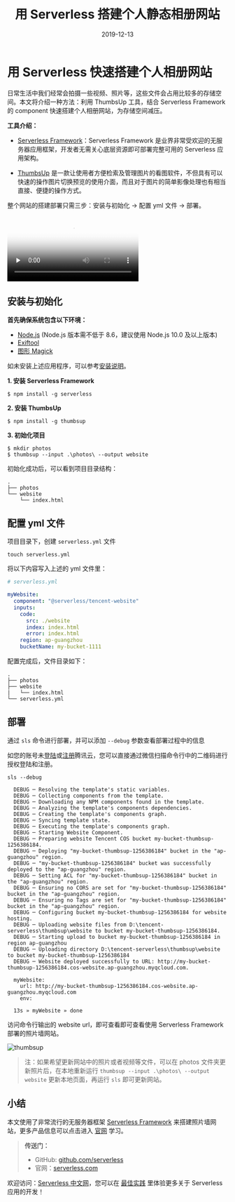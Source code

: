 ﻿---
title: 用 Serverless 搭建个人静态相册网站
description: "通过 Serverless 组件，基于 ThumbsUp 快速搭建个人静态相册网站"
date: 2019-12-13
thumbnail: 'https://img.serverlesscloud.cn/20191212/1576141517135-123.png'
categories:
  - best-practice
authors:
  - alanoluo
authorslink: 
  - https://github.com/jiangliu5267
---

# 用 Serverless 快速搭建个人相册网站

日常生活中我们经常会拍摄一些视频、照片等，这些文件会占用比较多的存储空间。本文将介绍一种方法：利用 ThumbsUp 工具，结合 Serverless Framework 的 component 快速搭建个人相册网站，为存储空间减压。

**工具介绍：**

- [Serverless Framework](https://github.com/serverless/serverless/blob/master/README_CN.md)：Serverless Framework 是业界非常受欢迎的无服务器应用框架，开发者无需关心底层资源即可部署完整可用的 Serverless 应用架构。

- [ThumbsUp](https://thumbsup.github.io/) 是一款让使用者方便检索及管理图片的看图软件，不但具有可以快速的操作图片切换预览的使用介面，而且对于图片的简单影像处理也有相当直接、便捷的操作方式。

整个网站的搭建部署只需三步：安装与初始化 → 配置 yml 文件 → 部署。

<video id="video" controls="" preload="none" poster="https://video-1251001047.cos.ap-chengdu.myqcloud.com/thumbsup.png">
<source id="mp4" src="https://video-1251001047.cos.ap-chengdu.myqcloud.com/thubmsup.mp4" type="video/mp4">
</video>

## 安装与初始化

**首先确保系统包含以下环境：**

- [Node.js](https://nodejs.org/en/) (Node.js 版本需不低于 8.6，建议使用 Node.js 10.0 及以上版本)
- [Exiftool](https://exiftool.org/)
- [图形 Magick](http://www.graphicsmagick.org/)

如未安装上述应用程序，可以参考[安装说明](https://thumbsup.github.io/docs/2-installation/npm/)。

**1. 安装 Serverless Framework**
```
$ npm install -g serverless
```

**2. 安装 ThumbsUp**
```
$ npm install -g thumbsup
```

**3. 初始化项目**

```
$ mkdir photos
$ thumbsup --input .\photos\ --output website
```
初始化成功后，可以看到项目目录结构：
```
.
├── photos
└── website
    └── index.html
```

## 配置 yml 文件

项目目录下，创建 `serverless.yml` 文件

```
touch serverless.yml
```
将以下内容写入上述的 yml 文件里：

```yaml
# serverless.yml

myWebsite:
  component: "@serverless/tencent-website"
  inputs:
    code:
      src: ./website
      index: index.html
      error: index.html
    region: ap-guangzhou
    bucketName: my-bucket-1111
```
配置完成后，文件目录如下：

```
.
├── photos
├── website
|   └── index.html
└── serverless.yml
```

## 部署

通过 `sls` 命令进行部署，并可以添加 `--debug` 参数查看部署过程中的信息

如您的账号未[登陆](https://cloud.tencent.com/login)或[注册](https://cloud.tencent.com/register)腾讯云，您可以直接通过微信扫描命令行中的二维码进行授权登陆和注册。

```
sls --debug

  DEBUG ─ Resolving the template's static variables.
  DEBUG ─ Collecting components from the template.
  DEBUG ─ Downloading any NPM components found in the template.
  DEBUG ─ Analyzing the template's components dependencies.
  DEBUG ─ Creating the template's components graph.
  DEBUG ─ Syncing template state.
  DEBUG ─ Executing the template's components graph.
  DEBUG ─ Starting Website Component.
  DEBUG ─ Preparing website Tencent COS bucket my-bucket-thumbsup-1256386184.
  DEBUG ─ Deploying "my-bucket-thumbsup-1256386184" bucket in the "ap-guangzhou" region.
  DEBUG ─ "my-bucket-thumbsup-1256386184" bucket was successfully deployed to the "ap-guangzhou" region.
  DEBUG ─ Setting ACL for "my-bucket-thumbsup-1256386184" bucket in the "ap-guangzhou" region.
  DEBUG ─ Ensuring no CORS are set for "my-bucket-thumbsup-1256386184" bucket in the "ap-guangzhou" region.
  DEBUG ─ Ensuring no Tags are set for "my-bucket-thumbsup-1256386184" bucket in the "ap-guangzhou" region.
  DEBUG ─ Configuring bucket my-bucket-thumbsup-1256386184 for website hosting.
  DEBUG ─ Uploading website files from D:\tencent-serverless\thumbsup\website to bucket my-bucket-thumbsup-1256386184.
  DEBUG ─ Starting upload to bucket my-bucket-thumbsup-1256386184 in region ap-guangzhou
  DEBUG ─ Uploading directory D:\tencent-serverless\thumbsup\website to bucket my-bucket-thumbsup-1256386184
  DEBUG ─ Website deployed successfully to URL: http://my-bucket-thumbsup-1256386184.cos-website.ap-guangzhou.myqcloud.com.

  myWebsite:
    url: http://my-bucket-thumbsup-1256386184.cos-website.ap-guangzhou.myqcloud.com
    env:

  13s » myWebsite » done
```

访问命令行输出的 website url，即可查看即可查看使用 Serverless Framework 部署的照片墙网站。

![thumbsup](https://img.serverlesscloud.cn/20191231/1577817573390-thumbsup.png)

> 注：如果希望更新网站中的照片或者视频等文件，可以在 photos 文件夹更新照片后，在本地重新运行 `thumbsup --input .\photos\ --output website` 更新本地页面，再运行 `sls` 即可更新网站。

## 小结

本文使用了非常流行的无服务器框架 [Serverless Framework](https://github.com/serverless/serverless/blob/master/README_CN.md) 来搭建照片墙网站，更多产品信息可以点击进入 [官网](https://serverless.com/) 学习。

> **传送门：**
> - GitHub: [github.com/serverless](https://github.com/serverless/serverless/blob/master/README_CN.md) 
> - 官网：[serverless.com](https://serverless.com/)

欢迎访问：[Serverless 中文网](https://serverlesscloud.cn/)，您可以在 [最佳实践](https://serverlesscloud.cn/best-practice) 里体验更多关于 Serverless 应用的开发！
